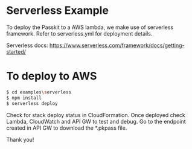 # Serverless Example

To deploy the Passkit to a AWS lambda, we make use of serverless framework.
Refer to serverless.yml for deployment details.

Serverless docs: https://www.serverless.com/framework/docs/getting-started/

# To deploy to AWS
```sh
$ cd examples\serverless
$ npm install
$ serverless deploy
```

Check for stack deploy status in CloudFormation. Once deployed check Lambda, CloudWatch and API GW to test and debug.
Go to the endpoint created in API GW to download the *.pkpass file.

Thank you!
